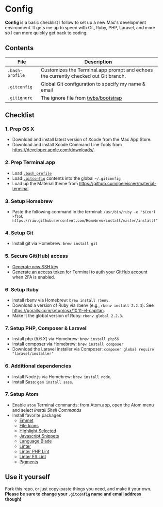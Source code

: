 # Config

**Config** is a basic checklist I follow to set up a new Mac's development environment. It gets me up to speed with Git, Ruby, PHP, Laravel, and more so I can more quickly get back to coding.

## Contents

| File | Description |
| --- | --- |
| `.bash-profile` | Customizes the Terminal.app prompt and echoes the currently checked out Git branch. |
| `.gitconfig` | Global Git configuration to specify my name & email |
| `.gitignore` | The ignore file from [twbs/bootstrap](https://github.com/twbs/bootstrap) |

## Checklist

### 1. Prep OS X

- Download and install latest version of Xcode from the Mac App Store.
- Download and install Xcode Command Line Tools from <https://developer.apple.com/downloads/>.

### 2. Prep Terminal.app

- Load [`.bash_profile`](/.bash_profile)
- Load [`.gitconfig`](/.gitconfig) contents into the global `~/.gitconfig`
- Load up the Material theme from <https://github.com/joeleisner/material-terminal>

### 3. Setup Homebrew

- Paste the following command in the terminal: `/usr/bin/ruby -e "$(curl -fsSL https://raw.githubusercontent.com/Homebrew/install/master/install)"`

### 4. Setup Git

- Install git via Homebrew: `brew install git`

### 5. Secure Git(Hub) access

- [Generate new SSH key](https://help.github.com/articles/generating-ssh-keys/)
- [Generate an access token](https://help.github.com/articles/creating-an-access-token-for-command-line-use/) for Terminal to auth your GitHub account when 2FA is enabled.

### 6. Setup Ruby

- Install rbenv via Homebrew: `brew install rbenv`.
- Download a version of Ruby via rbenv (e.g., `rbenv install 2.2.3`). See <https://gorails.com/setup/osx/10.11-el-capitan>.
- Make it the global version of Ruby: `rbenv global 2.2.3`.

### 7. Setup PHP, Composer & Laravel

- Install php (5.6.X) via Homebrew: `brew install php56`
- Install composer via Homebrew: `brew install composer`
- Download the Laravel installer via Composer: `composer global require "laravel/installer"`

### 6. Additional dependencies

- Install Node.js via Homebrew: `brew install node`.
- Install Sass: `gem install sass`.

### 7. Setup Atom

- Enable `atom` Terminal commands: from Atom.app, open the Atom menu and select *Install Shell Commands*
- Install favorite packages
  - [Emmet](https://atom.io/packages/emmet)
  - [File Icons](https://atom.io/packages/file-icons)
  - [Highlight Selected](https://atom.io/packages/highlight-selected)
  - [Javascript Snippets](https://atom.io/packages/javascript-snippets)
  - [Language Blade](https://atom.io/packages/language-blade)
  - [Linter](https://atom.io/packages/linter)
  - [Linter PHP Lint](https://atom.io/packages/linter-phplint)
  - [Linter ES Lint](https://atom.io/packages/linter-phplint)
  - [Pigments](https://atom.io/packages/pigments)

## Use it yourself

Fork this repo, or just copy-paste things you need, and make it your own. **Please be sure to change your `.gitconfig` name and email address though!**
